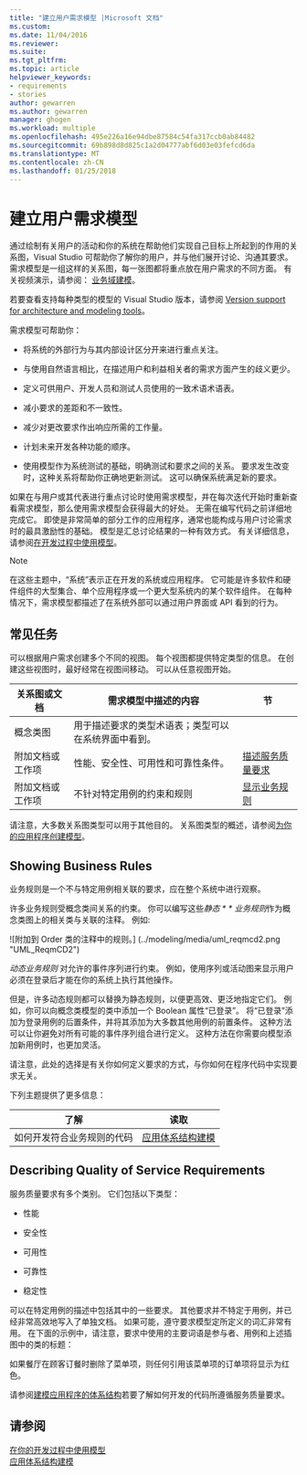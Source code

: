 ```yaml
---
title: "建立用户需求模型 |Microsoft 文档"
ms.custom: 
ms.date: 11/04/2016
ms.reviewer: 
ms.suite: 
ms.tgt_pltfrm: 
ms.topic: article
helpviewer_keywords:
- requirements
- stories
author: gewarren
ms.author: gewarren
manager: ghogen
ms.workload: multiple
ms.openlocfilehash: 495e226a16e94dbe87584c54fa317ccb0ab84482
ms.sourcegitcommit: 69b898d8d825c1a2d04777abf6d03e03fefcd6da
ms.translationtype: MT
ms.contentlocale: zh-CN
ms.lasthandoff: 01/25/2018
---
```

# <a name="model-user-requirements"></a>建立用户需求模型

通过绘制有关用户的活动和你的系统在帮助他们实现自己目标上所起到的作用的关系图，Visual Studio 可帮助你了解你的用户，并与他们展开讨论、沟通其要求。 需求模型是一组这样的关系图，每一张图都将重点放在用户需求的不同方面。 有关视频演示，请参阅： [业务域建模](http://channel9.msdn.com/posts/clinted/UML-with-VS-2010-Part-3-Modeling-the-Business-Domain/)。  
  
 若要查看支持每种类型的模型的 Visual Studio 版本，请参阅 [Version support for architecture and modeling tools](../modeling/what-s-new-for-design-in-visual-studio.md#VersionSupport)。  
  
 需求模型可帮助你：  
  
-   将系统的外部行为与其内部设计区分开来进行重点关注。  
  
-   与使用自然语言相比，在描述用户和利益相关者的需求方面产生的歧义更少。  
  
-   定义可供用户、开发人员和测试人员使用的一致术语术语表。  
  
-   减小要求的差距和不一致性。  
  
-   减少对更改要求作出响应所需的工作量。  
  
-   计划未来开发各种功能的顺序。  
  
-   使用模型作为系统测试的基础，明确测试和要求之间的关系。 要求发生改变时，这种关系将帮助你正确地更新测试。 这可以确保系统满足新的要求。  
  
 如果在与用户或其代表进行重点讨论时使用需求模型，并在每次迭代开始时重新查看需求模型，那么使用需求模型会获得最大的好处。 无需在编写代码之前详细地完成它。 即使是非常简单的部分工作的应用程序，通常也能构成与用户讨论需求时的最具激励性的基础。 模型是汇总讨论结果的一种有效方式。 有关详细信息，请参阅[在开发过程中使用模型](../modeling/use-models-in-your-development-process.md)。  
  
> [!NOTE]
> 在这些主题中，“系统”表示正在开发的系统或应用程序。 它可能是许多软件和硬件组件的大型集合、单个应用程序或一个更大型系统内的某个软件组件。 在每种情况下，需求模型都描述了在系统外部可以通过用户界面或 API 看到的行为。  
  
## <a name="common-tasks"></a>常见任务

可以根据用户需求创建多个不同的视图。  每个视图都提供特定类型的信息。  在创建这些视图时，最好经常在视图间移动。 可以从任意视图开始。  
  
|关系图或文档|需求模型中描述的内容|节|  
|-------------------------|-----------------------------------------------|-------------|  
|概念类图|用于描述要求的类型术语表；类型可以在系统界面中看到。||  
|附加文档或工作项|性能、安全性、可用性和可靠性条件。|[描述服务质量要求](#QoSRequirements)|  
|附加文档或工作项|不针对特定用例的约束和规则|[显示业务规则](#BusinessRules)|  
  
 请注意，大多数关系图类型可以用于其他目的。 关系图类型的概述，请参阅[为你的应用程序创建模型](../modeling/create-models-for-your-app.md)。
  
##  <a name="BusinessRules"></a> Showing Business Rules

业务规则是一个不与特定用例相关联的要求，应在整个系统中进行观察。  
  
 许多业务规则受概念类间关系的约束。 你可以编写这些*静态 * * 业务规则*作为概念类图上的相关类与关联的注释。 例如:  
  
 ![附加到 Order 类的注释中的规则。] (../modeling/media/uml_reqmcd2.png "UML_ReqmCD2")  
  
 *动态业务规则* 对允许的事件序列进行约束。 例如，使用序列或活动图来显示用户必须在登录后才能在你的系统上执行其他操作。  
  
 但是，许多动态规则都可以替换为静态规则，以便更高效、更泛地指定它们。 例如，你可以向概念类模型的类中添加一个 Boolean 属性“已登录”。 将“已登录”添加为登录用例的后置条件，并将其添加为大多数其他用例的前置条件。 这种方法可以让你避免对所有可能的事件序列组合进行定义。 这种方法在你需要向模型添加新用例时，也更加灵活。  
  
 请注意，此处的选择是有关你如何定义要求的方式，与你如何在程序代码中实现要求无关。  
  
 下列主题提供了更多信息：  
  
|了解|读取|  
|--------------------|----------|  
|如何开发符合业务规则的代码|[应用体系结构建模](../modeling/model-your-app-s-architecture.md)|  
  
##  <a name="QoSRequirements"></a> Describing Quality of Service Requirements

服务质量要求有多个类别。 它们包括以下类型：  
  
-   性能  
  
-   安全性  
  
-   可用性  
  
-   可靠性  
  
-   稳定性  
  
可以在特定用例的描述中包括其中的一些要求。 其他要求并不特定于用例，并已经非常高效地写入了单独文档。 如果可能，遵守要求模型定所定义的词汇非常有用。 在下面的示例中，请注意，要求中使用的主要词语是参与者、用例和上述插图中的类的标题：

如果餐厅在顾客订餐时删除了菜单项，则任何引用该菜单项的订单项将显示为红色。

请参阅[建模应用程序的体系结构](../modeling/model-your-app-s-architecture.md)若要了解如何开发的代码所遵循服务质量要求。

## <a name="see-also"></a>请参阅

[在你的开发过程中使用模型](../modeling/use-models-in-your-development-process.md)  
[应用体系结构建模](../modeling/model-your-app-s-architecture.md)
